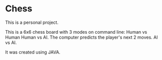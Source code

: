 # Chess

This is a personal project.

This is a 6x6 chess board with 3 modes on command line:
      Human vs Human
      Human vs AI. The computer predicts the player's next 2 moves.
      AI vs AI.

It was created using JAVA.

